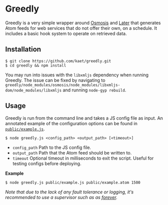 # Greedly

Greedly is a very simple wrapper around [Osmosis](https://github.com/rchipka/node-osmosis) and [Later](https://github.com/bunkat/later) that generates Atom feeds for web services that do not offer their own, on a schedule. It includes a basic hook system to operate on retrieved data.

## Installation

```
$ git clone https://github.com/kaet/greedly.git
$ cd greedly && npm install
```

You may run into issues with the `libxmljs` dependency when running Greedly.
The issue can be fixed by navigating to `greedly/node_modules/osmosis/node_modules/libxmljs-dom/node_modules/libxmljs` and running `node-gyp rebuild`.

## Usage

Greedly is run from the command line and takes a JS config file as input. An annotated example of the configuration options can be found in [`public/example.js`](https://github.com/kaet/greedly/blob/master/public/example.js).

```
$ node greedly.js <config_path> <output_path> [<timeout>]
```

- `config_path` Path to the JS config file.
- `output_path` Path that the Atom feed should be written to.
- `timeout` Optional timeout in milliseconds to exit the script. Useful for testing configs before deploying.

**Example**

```
$ node greedly.js public/example.js public/example.atom 1500
```

_Note that due to the lack of any fault tolerance or logging, it's recommended to use a supervisor such as as [forever](https://github.com/foreverjs/forever)._
